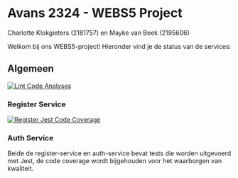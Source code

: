 # Avans 2324 - WEBS5 Project
Charlotte Klokgieters (2181757) en Mayke van Beek (2195606)

Welkom bij ons WEBS5-project! Hieronder vind je de status van de services:

## Algemeen 
[![Lint Code Analyses](https://github.com/Maykevb/devops-charlotteklokgieters-maykevanbeek/actions/workflows/lint-code-analyses.yml/badge.svg)](https://github.com/Maykevb/devops-charlotteklokgieters-maykevanbeek/actions/workflows/lint-code-analyses.yml)

### Register Service 
[![Register Jest Code Coverage](https://github.com/Maykevb/devops-charlotteklokgieters-maykevanbeek/actions/workflows/register-jest-coverage.yml/badge.svg)](https://github.com/Maykevb/devops-charlotteklokgieters-maykevanbeek/actions/workflows/register-jest-coverage.yml)

### Auth Service

Beide de register-service en auth-service bevat tests die worden uitgevoerd met Jest, de code coverage wordt bijgehouden voor het waarborgen van kwaliteit.
